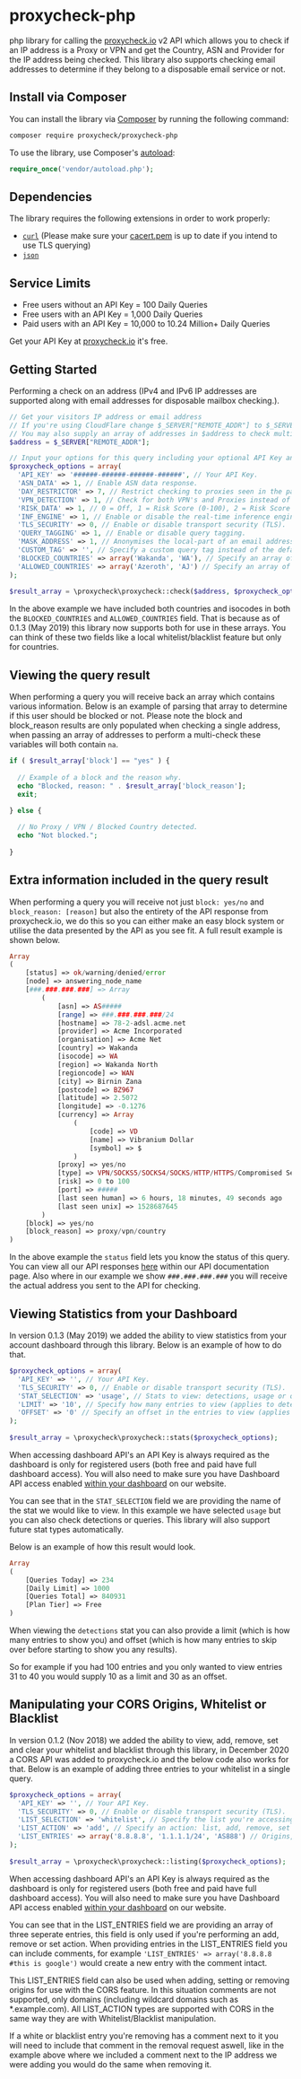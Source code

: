 # proxycheck-php
php library for calling the [proxycheck.io](https://proxycheck.io/) v2 API which allows you to check if an IP address is a Proxy or VPN and get the Country, ASN and Provider for the IP address being checked. This library also supports checking email addresses to determine if they belong to a disposable email service or not.

## Install via Composer ##

You can install the library via [Composer](http://getcomposer.org/) by running the following command:

```bash
composer require proxycheck/proxycheck-php
```
To use the library, use Composer's [autoload](https://getcomposer.org/doc/01-basic-usage.md#autoloading):

```php
require_once('vendor/autoload.php');
```

## Dependencies ##

The library requires the following extensions in order to work properly:

- [`curl`](https://secure.php.net/manual/en/book.curl.php) (Please make sure your [cacert.pem](https://curl.haxx.se/docs/caextract.html) is up to date if you intend to use TLS querying)
- [`json`](https://secure.php.net/manual/en/book.json.php)

## Service Limits ##

* Free users without an API Key = 100 Daily Queries
* Free users with an API Key = 1,000 Daily Queries
* Paid users with an API Key = 10,000 to 10.24 Million+ Daily Queries

Get your API Key at [proxycheck.io](http://proxycheck.io/) it's free.

## Getting Started ##

Performing a check on an address (IPv4 and IPv6 IP addresses are supported along with email addresses for disposable mailbox checking.).

```php
// Get your visitors IP address or email address
// If you're using CloudFlare change $_SERVER["REMOTE_ADDR"] to $_SERVER["HTTP_CF_CONNECTING_IP"]
// You may also supply an array of addresses in $address to check multiple addresses at once.
$address = $_SERVER["REMOTE_ADDR"];

// Input your options for this query including your optional API Key and query flags.
$proxycheck_options = array(
  'API_KEY' => '######-######-######-######', // Your API Key.
  'ASN_DATA' => 1, // Enable ASN data response.
  'DAY_RESTRICTOR' => 7, // Restrict checking to proxies seen in the past # of days.
  'VPN_DETECTION' => 1, // Check for both VPN's and Proxies instead of just Proxies.
  'RISK_DATA' => 1, // 0 = Off, 1 = Risk Score (0-100), 2 = Risk Score & Attack History.
  'INF_ENGINE' => 1, // Enable or disable the real-time inference engine.
  'TLS_SECURITY' => 0, // Enable or disable transport security (TLS).
  'QUERY_TAGGING' => 1, // Enable or disable query tagging.
  'MASK_ADDRESS' => 1, // Anonymises the local-part of an email address (e.g. anonymous@domain.tld)
  'CUSTOM_TAG' => '', // Specify a custom query tag instead of the default (Domain+Page).
  'BLOCKED_COUNTRIES' => array('Wakanda', 'WA'), // Specify an array of countries or isocodes to be blocked.
  'ALLOWED_COUNTRIES' => array('Azeroth', 'AJ') // Specify an array of countries or isocodes to be allowed.
);
  
$result_array = \proxycheck\proxycheck::check($address, $proxycheck_options);
```
In the above example we have included both countries and isocodes in both the ```BLOCKED_COUNTRIES``` and ```ALLOWED_COUNTRIES``` field. That is because as of 0.1.3 (May 2019) this library now supports both for use in these arrays. You can think of these two fields like a local whitelist/blacklist feature but only for countries.

## Viewing the query result ##

When performing a query you will receive back an array which contains various information. Below is an example of parsing that array to determine if this user should be blocked or not. Please note the block and block_reason results are only populated when checking a single address, when passing an array of addresses to perform a multi-check these variables will both contain ```na```.

```php
if ( $result_array['block'] == "yes" ) {
    
  // Example of a block and the reason why.
  echo "Blocked, reason: " . $result_array['block_reason'];
  exit;

} else {
    
  // No Proxy / VPN / Blocked Country detected.
  echo "Not blocked.";
    
}
```

## Extra information included in the query result ##

When performing a query you will receive not just ```block: yes/no``` and ```block_reason: [reason]``` but also the entirety of the API response from proxycheck.io, we do this so you can either make an easy block system or utilise the data presented by the API as you see fit. A full result example is shown below.

```php
Array
(
    [status] => ok/warning/denied/error
    [node] => answering_node_name
    [###.###.###.###] => Array
        (
            [asn] => AS#####
            [range] => ###.###.###.###/24
            [hostname] => 78-2-adsl.acme.net
            [provider] => Acme Incorporated
            [organisation] => Acme Net
            [country] => Wakanda
            [isocode] => WA
            [region] => Wakanda North
            [regioncode] => WAN
            [city] => Birnin Zana
            [postcode] => BZ967
            [latitude] => 2.5072
            [longitude] => -0.1276
            [currency] => Array
                (
                    [code] => VD
                    [name] => Vibranium Dollar
                    [symbol] => $
                )
            [proxy] => yes/no
            [type] => VPN/SOCKS5/SOCKS4/SOCKS/HTTP/HTTPS/Compromised Server
            [risk] => 0 to 100
            [port] => #####
            [last seen human] => 6 hours, 18 minutes, 49 seconds ago
            [last seen unix] => 1528687645
        )
    [block] => yes/no
    [block_reason] => proxy/vpn/country
)
```

In the above example the ```status``` field lets you know the status of this query. You can view all our API responses [here](https://proxycheck.io/api/) within our API documentation page. Also where in our example we show ```###.###.###.###``` you will receive the actual address you sent to the API for checking.

## Viewing Statistics from your Dashboard ##

In version 0.1.3 (May 2019) we added the ability to view statistics from your account dashboard through this library. Below is an example of how to do that.

```php
$proxycheck_options = array(
  'API_KEY' => '', // Your API Key.
  'TLS_SECURITY' => 0, // Enable or disable transport security (TLS).
  'STAT_SELECTION' => 'usage', // Stats to view: detections, usage or queries
  'LIMIT' => '10', // Specify how many entries to view (applies to detection stats only)
  'OFFSET' => '0' // Specify an offset in the entries to view (applies to detection stats only)
);
    
$result_array = \proxycheck\proxycheck::stats($proxycheck_options);
```
When accessing dashboard API's an API Key is always required as the dashboard is only for registered users (both free and paid have full dashboard access). You will also need to make sure you have Dashboard API access enabled [within your dashboard](https://proxycheck.io/dashboard/) on our website.

You can see that in the ```STAT_SELECTION``` field we are providing the name of the stat we would like to view. In this example we have selected ```usage``` but you can also check detections or queries. This library will also support future stat types automatically.

Below is an example of how this result would look.

```php
Array
(
    [Queries Today] => 234
    [Daily Limit] => 1000
    [Queries Total] => 840931
    [Plan Tier] => Free
)
```

When viewing the ```detections``` stat you can also provide a limit (which is how many entries to show you) and offset (which is how many entries to skip over before starting to show you any results).

So for example if you had 100 entries and you only wanted to view entries 31 to 40 you would supply 10 as a limit and 30 as an offset.

## Manipulating your CORS Origins, Whitelist or Blacklist ##

In version 0.1.2 (Nov 2018) we added the ability to view, add, remove, set and clear your whitelist and blacklist through this library, in December 2020 a CORS API was added to proxycheck.io and the below code also works for that. Below is an example of adding three entries to your whitelist in a single query.

```php
$proxycheck_options = array(
  'API_KEY' => '', // Your API Key.
  'TLS_SECURITY' => 0, // Enable or disable transport security (TLS).
  'LIST_SELECTION' => 'whitelist', // Specify the list you're accessing: CORS, whitelist or blacklist
  'LIST_ACTION' => 'add', // Specify an action: list, add, remove, set or clear.
  'LIST_ENTRIES' => array('8.8.8.8', '1.1.1.1/24', 'AS888') // Origins, IPs, Ranges, ASN's or Emails to be added, removed or set
);
    
$result_array = \proxycheck\proxycheck::listing($proxycheck_options);
```

When accessing dashboard API's an API Key is always required as the dashboard is only for registered users (both free and paid have full dashboard access). You will also need to make sure you have Dashboard API access enabled [within your dashboard](https://proxycheck.io/dashboard/) on our website.

You can see that in the LIST_ENTRIES field we are providing an array of three seperate entries, this field is only used if you're performing an add, remove or set action. When providing entries in the LIST_ENTRIES field you can include comments, for example ```'LIST_ENTRIES' => array('8.8.8.8 #this is google')``` would create a new entry with the comment intact.

This LIST_ENTRIES field can also be used when adding, setting or removing origins for use with the CORS feature. In this situation comments are not supported, only domains (including wildcard domains such as \*.example.com). All LIST_ACTION types are supported with CORS in the same way they are with Whitelist/Blacklist manipulation.

If a white or blacklist entry you're removing has a comment next to it you will need to include that comment in the removal request aswell, like in the example above where we included a comment next to the IP address we were adding you would do the same when removing it.
